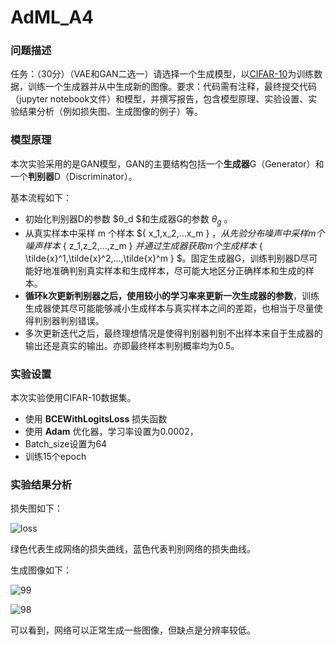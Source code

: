 # AdML_A4

### 问题描述

任务：（30分）（VAE和GAN二选一）请选择一个生成模型，以[CIFAR-10](https://www.cs.toronto.edu/~kriz/cifar.html)为训练数据，训练一个生成器并从中生成新的图像。要求：代码需有注释，最终提交代码（jupyter notebook文件）和模型，并撰写报告，包含模型原理、实验设置、实验结果分析（例如损失图、生成图像的例子）等。

### 模型原理

本次实验采用的是GAN模型，GAN的主要结构包括一个**生成器**G（Generator）和一个**判别器**D（Discriminator）。

基本流程如下：

- 初始化判别器D的参数 $θ_d $和生成器G的参数 $θ_g$ 。
- 从真实样本中采样 m 个样本 $\{ x_1,x_2,...x_m \} $，从先验分布噪声中采样 m 个噪声样本$ \{ z_1,z_2,...,z_m \} $并通过生成器获取 m 个生成样本$ \{ \tilde{x}^1,\tilde{x}^2,...,\tilde{x}^m \} $。固定生成器G，训练判别器D尽可能好地准确判别真实样本和生成样本，尽可能大地区分正确样本和生成的样本。
- **循环k次更新判别器之后，使用较小的学习率来更新一次生成器的参数**，训练生成器使其尽可能能够减小生成样本与真实样本之间的差距，也相当于尽量使得判别器判别错误。
- 多次更新迭代之后，最终理想情况是使得判别器判别不出样本来自于生成器的输出还是真实的输出。亦即最终样本判别概率均为0.5。

### 实验设置

本次实验使用CIFAR-10数据集。

- 使用 **BCEWithLogitsLoss** 损失函数
- 使用 **Adam** 优化器，学习率设置为0.0002，
- Batch_size设置为64
- 训练15个epoch

### 实验结果分析

损失图如下：

![loss](/Users/morty/Downloads/loss.png)

绿色代表生成网络的损失曲线，蓝色代表判别网络的损失曲线。

生成图像如下：

![99](/Users/morty/Downloads/99.png)

![98](/Users/morty/Downloads/98.png)

可以看到，网络可以正常生成一些图像，但缺点是分辨率较低。